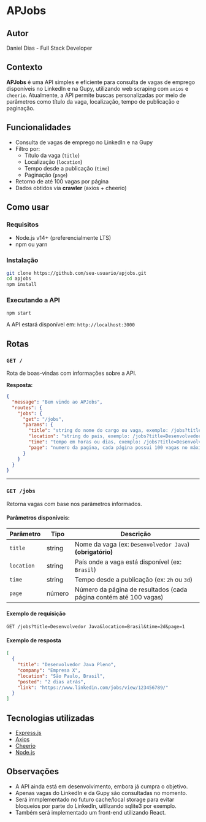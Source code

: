 # APJobs
## Autor

Daniel Dias - Full Stack Developer

## Contexto

**APJobs** é uma API simples e eficiente para consulta de vagas de emprego disponíveis no LinkedIn e na Gupy, utilizando web scraping com `axios` e `cheerio`. Atualmente, a API permite buscas personalizadas por meio de parâmetros como título da vaga, localização, tempo de publicação e paginação.

## Funcionalidades

- Consulta de vagas de emprego no LinkedIn e na Gupy
- Filtro por:
  - Título da vaga (`title`)
  - Localização (`location`)
  - Tempo desde a publicação (`time`)
  - Paginação (`page`)
- Retorno de até 100 vagas por página
- Dados obtidos via **crawler** (axios + cheerio)

## Como usar

### Requisitos

- Node.js v14+ (preferencialmente LTS)
- npm ou yarn

### Instalação

```bash
git clone https://github.com/seu-usuario/apjobs.git
cd apjobs
npm install
```

### Executando a API

```bash
npm start
```

A API estará disponível em: `http://localhost:3000`

## Rotas

### `GET /`

Rota de boas-vindas com informações sobre a API.

**Resposta:**

```json
{
  "message": "Bem vindo ao APJobs",
  "routes": {
    "jobs": {
      "get": "/jobs",
      "params": {
        "title": "string do nome do cargo ou vaga, exemplo: /jobs?title=Desenvolvedor Java",
        "location": "string do pais, exemplo: /jobs?title=Desenvolvedor Java&location=Brasil",
        "time": "tempo em horas ou dias, exemplo: /jobs?title=Desenvolvedor Java&time=2h ou /jobs?title=Desenvolvedor Java&time=2d",
        "page": "numero da pagina, cada página possui 100 vagas no máximo, exemplo: /jobs?title=Desenvolvedor Java&page=1"
      }
    }
  }
}
```

---

### `GET /jobs`

Retorna vagas com base nos parâmetros informados.

#### Parâmetros disponíveis:

| Parâmetro | Tipo   | Descrição |
|----------|--------|-----------|
| `title`  | string | Nome da vaga (ex: `Desenvolvedor Java`) **(obrigatório)** |
| `location` | string | País onde a vaga está disponível (ex: `Brasil`) |
| `time` | string | Tempo desde a publicação (ex: `2h` ou `3d`) |
| `page` | número | Número da página de resultados (cada página contém até 100 vagas) |

#### Exemplo de requisição

```
GET /jobs?title=Desenvolvedor Java&location=Brasil&time=2d&page=1
```

#### Exemplo de resposta

```json
[
  {
    "title": "Desenvolvedor Java Pleno",
    "company": "Empresa X",
    "location": "São Paulo, Brasil",
    "posted": "2 dias atrás",
    "link": "https://www.linkedin.com/jobs/view/123456789/"
  }
]
```

## Tecnologias utilizadas

- [Express.js](https://expressjs.com/)
- [Axios](https://axios-http.com/)
- [Cheerio](https://cheerio.js.org/)
- [Node.js](https://nodejs.org/)

## Observações

- A API ainda está em desenvolvimento, embora já cumpra o objetivo.
- Apenas vagas do LinkedIn e da Gupy são consultadas no momento.
- Será immplementado no futuro cache/local storage para evitar bloqueios por parte do LinkedIn, uitlizando sqlite3 por exemplo.
- Também será implementado um front-end utilizando React.
